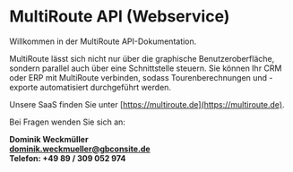 # MultiRoute API (Webservice)

Willkommen in der MultiRoute API-Dokumentation. 

MultiRoute lässt sich nicht nur über die graphische Benutzeroberfläche, sondern parallel auch über eine Schnittstelle steuern. Sie können Ihr CRM oder ERP mit MultiRoute  verbinden, sodass Tourenberechnungen und -exporte automatisiert durchgeführt werden.

Unsere SaaS finden Sie unter [https://multiroute.de](https://multiroute.de).

Bei Fragen wenden Sie sich an:

**Dominik Weckmüller<br>
[dominik.weckmueller@gbconsite.de](mailto:dominik.weckmueller@gbconsite.de)<br>
Telefon: +49 89 / 309 052 974**
